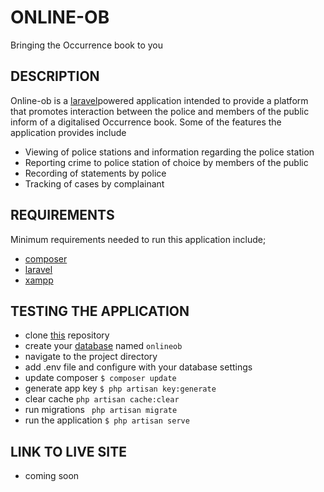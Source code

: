 
# ONLINE-OB
Bringing the Occurrence book to you
## DESCRIPTION
Online-ob is a  [laravel](https://laravel.com/docs)powered application intended to provide a platform that promotes interaction between the police and members of the public inform of a digitalised Occurrence book.
Some of the features the application provides include
- Viewing of police stations and information regarding the police station
- Reporting crime to police station of choice by members of the public
- Recording of statements by police
- Tracking of cases by complainant

## REQUIREMENTS
Minimum requirements needed to run this application include;
- [composer](https://getcomposer.org/)
- [laravel](https://laravel.com/docs/5.6)
- [xampp](https://www.apachefriends.org/download.html)

## TESTING THE APPLICATION
- clone [this](https://github.com/kelvinrandu/onlineOb.git) repository
- create your [database](https://complete-concrete-concise.com/web-tools/creating-a-mysql-database-using-xampp) named ```onlineob```
- navigate to the project directory
- add .env file and configure with your database settings
- update composer
``` $ composer update ```
- generate app key
``` $ php artisan key:generate ```
- clear cache
``` php artisan cache:clear ```
- run migrations
``` php artisan migrate```
- run the application
``` $ php artisan serve ```



## LINK TO LIVE SITE
- coming soon
